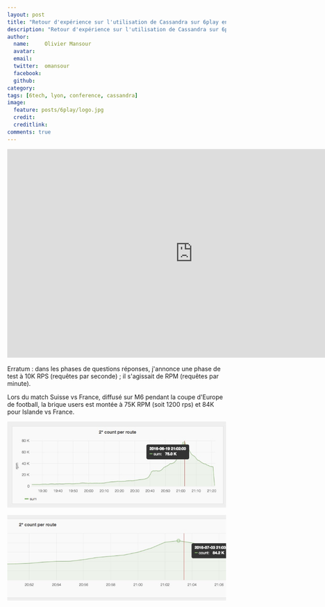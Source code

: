 ```yaml
---
layout: post
title: "Retour d'expérience sur l'utilisation de Cassandra sur 6play en vidéo"
description: "Retour d'expérience sur l'utilisation de Cassandra sur 6play en vidéo"
author:
  name:     Olivier Mansour
  avatar:   
  email:
  twitter:  omansour      
  facebook:       
  github:    
category:
tags: [6tech, lyon, conference, cassandra]
image:
  feature: posts/6play/logo.jpg
  credit: 
  creditlink: 
comments: true
---
```


<iframe width="853" height="480" src="https://www.youtube.com/embed/dOOjUNnwLC4" frameborder="0" allowfullscreen></iframe>

Erratum : dans les phases de questions réponses, j'annonce une phase de test à 10K RPS (requêtes par seconde) ; il s'agissait de RPM (requêtes par minute).
 
Lors du match Suisse vs France, diffusé sur M6 pendant la coupe d'Europe de football, la brique users est montée à 75K RPM (soit 1200 rps) et 84K pour Islande vs France.

![75K rpm](/images/posts/rex-cassandra/75K.jpg)

![84K rpm](/images/posts/rex-cassandra/84K.jpg)


  

